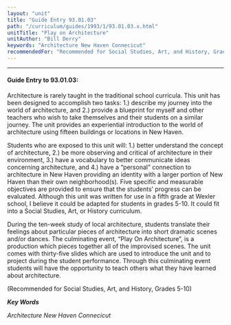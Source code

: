 ```yaml
---
layout: "unit"
title: "Guide Entry 93.01.03"
path: "/curriculum/guides/1993/1/93.01.03.x.html"
unitTitle: "Play on Architecture"
unitAuthor: "Bill Derry"
keywords: "Architecture New Haven Connecicut"
recommendedFor: "Recommended for Social Studies, Art, and History, Grades 5-10"
---
```

<body>
<hr/>
 <h4>
  Guide Entry to 93.01.03:
 </h4>
 Architecture is rarely taught in the traditional school curricula. This unit has been designed to accomplish two tasks: 1.) describe my journey into the world of architecture, and 2.) provide a blueprint for myself and other teachers who wish to take themselves and their students on a similar journey. The unit provides an experiential introduction to the world of architecture using fifteen buildings or locations in New Haven.
 <p>
  Students who are exposed to this unit will: 1.) better understand the concept of architecture, 2.) be more observing and critical of architecture in their environment, 3.) have a vocabulary to better communicate ideas concerning architecture, and 4.) have a “personal” connection to architecture in New Haven providing an identity with a larger portion of New Haven than their own neighborhood(s). Five specific and measurable objectives are provided to ensure that the students’ progress can be evaluated. Although this unit was written for use in a fifth grade at Wexler school, I believe it could be adapted for students in grades 5-10. It could fit into a Social Studies, Art, or History curriculum.
 </p>
 <p>
  During the ten-week study of local architecture, students translate their feelings about particular pieces of architecture into short dramatic scenes and/or dances. The culminating event, “Play On Architecture”, is a production which pieces together all of the improvised scenes. The unit comes with thirty-five slides which are used to introduce the unit and to project during the student performance. Through this culminating event students will have the opportunity to teach others what they have learned about architecture.
 </p>
 <p>
  (Recommended for Social Studies, Art, and History, Grades 5-10)
 </p>
<p>
  <b>
   <i>
    Key Words
   </i>
  </b>
  <br/>
 </p>
 <p>
  <i>
   Architecture New Haven Connecicut
  </i>
 </p>

</body>